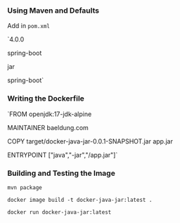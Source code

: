 
### Using Maven and Defaults

Add in `pom.xml`

`<modelVersion>4.0.0</modelVersion>

<artifactId>spring-boot</artifactId>

<packaging>jar</packaging>

<name>spring-boot</name>`

### Writing the Dockerfile

`FROM openjdk:17-jdk-alpine

MAINTAINER baeldung.com

COPY target/docker-java-jar-0.0.1-SNAPSHOT.jar app.jar

ENTRYPOINT ["java","-jar","/app.jar"]`

### Building and Testing the Image 

`mvn package`

`docker image build -t docker-java-jar:latest .`

`docker run docker-java-jar:latest`

